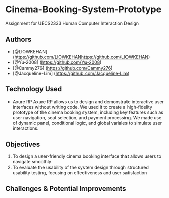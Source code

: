 # Cinema-Booking-System-Prototype
Assignment for UECS2333 Human Computer Interaction Design


## Authors
- [@LIOWKEHAN] (https://github.com/LIOWKEHANhttps://github.com/LIOWKEHAN)
- [@Yu-2008] (https://github.com/Yu-2008)
- [@Cammy276] (https://github.com/Cammy276)
- [@Jacqueline-Lim] (https://github.com/Jacqueline-Lim)


## Technology Used
- Axure RP
Axure RP allows us to design and demonstrate interactive user interfaces without writing code. We used it to create a high-fidelity prototype of the cinema booking system, including key features such as user navigation, seat selection, and payment processing. We made use of dynamic panel, conditional logic, and global variales to simulate user interactions.


## Objectives

1) To design a user-friendly cinema booking interface that allows users to navigate smoothly
2) To evaluate the usability of the system design through structured usability testing, focusing on effectiveness and user satisfaction


## Challenges & Potential Improvements
